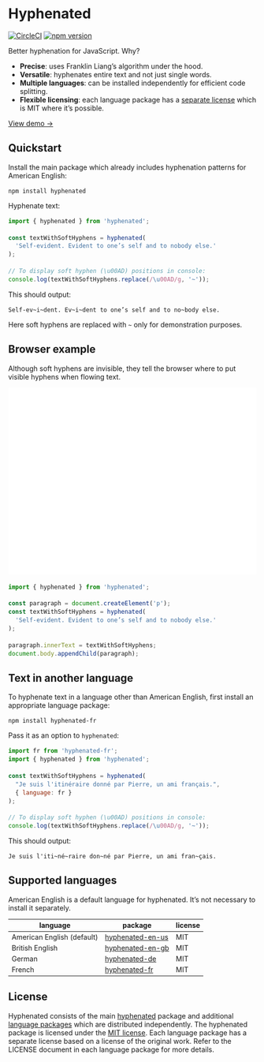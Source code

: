 # Hyphenated

[![CircleCI](https://circleci.com/gh/sergeysolovev/hyphenated.svg?style=shield&circle-token=0701315b8c50b1291d10436e180526b252d7172c)](https://circleci.com/gh/sergeysolovev/hyphenated)
[![npm version](https://img.shields.io/npm/v/hyphenated.svg?style=flat)](https://npmjs.org/package/hyphenated)

Better hyphenation for JavaScript. Why?

- **Precise**: uses Franklin Liang’s algorithm under the hood.
- **Versatile**: hyphenates entire text and not just single words.
- **Multiple languages**: can be installed independently for efficient code
  splitting.
- **Flexible licensing**: each language package has a
  [separate license](#license) which is MIT where it’s possible.

[View demo →](https://hyphenated.netlify.com/)

## Quickstart

Install the main package which already includes hyphenation patterns for
American English:

```shell
npm install hyphenated
```

Hyphenate text:

```js
import { hyphenated } from 'hyphenated';

const textWithSoftHyphens = hyphenated(
  'Self-evident. Evident to one’s self and to nobody else.'
);

// To display soft hyphen (\u00AD) positions in console:
console.log(textWithSoftHyphens.replace(/\u00AD/g, '~'));
```

This should output:

```shell
Self-ev~i~dent. Ev~i~dent to one’s self and to no~body else.
```

Here soft hyphens are replaced with `~` only for demonstration purposes.

## Browser example

Although soft hyphens are invisible, they tell the browser where to put visible
hyphens when flowing text.

<p align="center">
  <img src="resources/browser-example.svg" alt="loadable-components" title="loadable-components" width="600">
</p>

```js
import { hyphenated } from 'hyphenated';

const paragraph = document.createElement('p');
const textWithSoftHyphens = hyphenated(
  'Self-evident. Evident to one’s self and to nobody else.'
);

paragraph.innerText = textWithSoftHyphens;
document.body.appendChild(paragraph);
```

## Text in another language

To hyphenate text in a language other than American English, first install an
appropriate language package:

```shell
npm install hyphenated-fr
```

Pass it as an option to `hyphenated`:

```js
import fr from 'hyphenated-fr';
import { hyphenated } from 'hyphenated';

const textWithSoftHyphens = hyphenated(
  "Je suis l'itinéraire donné par Pierre, un ami français.",
  { language: fr }
);

// To display soft hyphen (\u00AD) positions in console:
console.log(textWithSoftHyphens.replace(/\u00AD/g, '~'));
```

This should output:

```shell
Je suis l'iti~né~raire don~né par Pierre, un ami fran~çais.
```

## Supported languages

American English is a default language for hyphenated. It’s not necessary to
install it separately.

| language                   | package                                                                                               | license |
| -------------------------- | ----------------------------------------------------------------------------------------------------- | ------- |
| American English (default) | [hyphenated-en-us](https://github.com/sergeysolovev/hyphenated/tree/master/packages/hyphenated-en-us) | MIT     |
| British English            | [hyphenated-en-gb](https://github.com/sergeysolovev/hyphenated/tree/master/packages/hyphenated-en-gb) | MIT     |
| German                     | [hyphenated-de](https://github.com/sergeysolovev/hyphenated/tree/master/packages/hyphenated-de)       | MIT     |
| French                     | [hyphenated-fr](https://github.com/sergeysolovev/hyphenated/tree/master/packages/hyphenated-fr)       | MIT     |

## License

Hyphenated consists of the main
[hyphenated](https://github.com/sergeysolovev/hyphenated/tree/master/packages/hyphenated)
package and additional [language packages](#supported-languages) which are
distributed independently. The hyphenated package is licensed under the
[MIT license](https://github.com/sergeysolovev/hyphenated/blob/master/packages/hyphenated/LICENSE).
Each language package has a separate license based on a license of the original
work. Refer to the LICENSE document in each language package for more details.
